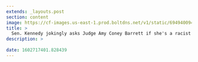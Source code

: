 ```yaml
--- 
extends: _layouts.post 
section: content 
image: https://cf-images.us-east-1.prod.boltdns.net/v1/static/694940094001/b5350b4e-48cf-49c4-89ee-941bcae1f902/aa92f8b3-b675-44c5-8313-ca0159162574/1280x720/match/image.jpg 
title: > 
  Sen. Kennedy jokingly asks Judge Amy Coney Barrett if she's a racist 
description: > 
   
date: 1602717401.828439 
--- 
```


